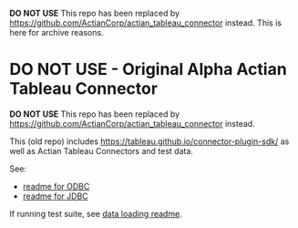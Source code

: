**DO NOT USE** This repo has been replaced by https://github.com/ActianCorp/actian_tableau_connector instead.
This is here for archive reasons.


# DO NOT USE - Original Alpha Actian Tableau Connector

**DO NOT USE** This repo has been replaced by https://github.com/ActianCorp/actian_tableau_connector instead.

This (old repo) includes https://tableau.github.io/connector-plugin-sdk/ as well as Actian Tableau Connectors and test data.

See:

  * [readme for ODBC](samples/plugins/actian_odbc/README.md)
  * [readme for JDBC](samples/plugins/actian_jdbc/README.md)

If running test suite, see [data loading readme](tests/datasets/TestV1/actian/README.md).
